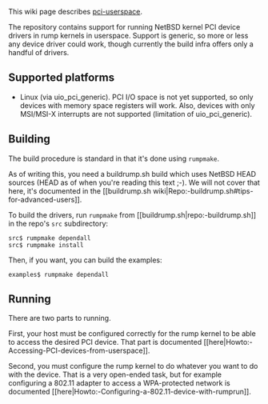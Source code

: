 This wiki page describes [pci-userspace](http://repo.rumpkernel.org/pci-userspace).

The repository contains support for running NetBSD kernel PCI device drivers in rump kernels in userspace.  Support is generic, so more or less any device driver could work, though currently
the build infra offers only a handful of drivers.

Supported platforms
-------------------

* Linux (via uio_pci_generic).  PCI I/O space is not yet supported, so only devices with memory space registers will work.  Also, devices with only MSI/MSI-X interrupts are not supported (limitation of uio_pci_generic).

Building
--------

The build procedure is standard in that it's done using `rumpmake`.

As of writing this, you need a buildrump.sh build which uses
NetBSD HEAD sources (HEAD as of when you're reading this text ;-).  We will
not cover that here, it's documented in the
[[buildrump.sh wiki|Repo:-buildrump.sh#tips-for-advanced-users]].

To build the drivers, run `rumpmake` from
[[buildrump.sh|repo:-buildrump.sh]] in the repo's `src` subdirectory:

```
src$ rumpmake dependall
src$ rumpmake install
```

Then, if you want, you can build the examples:

```
examples$ rumpmake dependall
```

Running
-------

There are two parts to running.

First, your host must be configured correctly for the rump kernel to be able to access the desired PCI device.  That part is documented [[here|Howto:-Accessing-PCI-devices-from-userspace]].

Second, you must configure the rump kernel to do whatever you want to do with the device.
That is a very open-ended task, but for example configuring a 802.11 adapter to access
a WPA-protected network is documented [[here|Howto:-Configuring-a-802.11-device-with-rumprun]].

